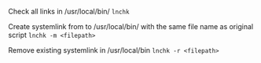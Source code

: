 Check all links in /usr/local/bin/
```lnchk```

Create systemlink from <filepath> to /usr/local/bin/ with the same file name as original script
```lnchk -m <filepath>```

Remove existing systemlink in /usr/local/bin
```lnchk -r <filepath>```

